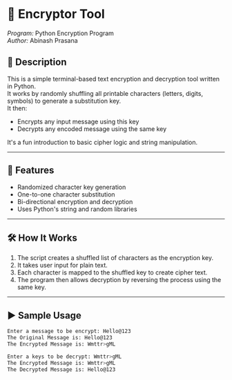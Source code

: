 # 🔐 Encryptor Tool

*Program:* Python Encryption Program  
*Author:* Abinash Prasana  

## 📌 Description

This is a simple terminal-based text encryption and decryption tool written in Python.  
It works by randomly shuffling all printable characters (letters, digits, symbols) to generate a substitution key.  
It then:
- Encrypts any input message using this key
- Decrypts any encoded message using the same key

It's a fun introduction to basic cipher logic and string manipulation.

---

## 🧠 Features

- Randomized character key generation
- One-to-one character substitution
- Bi-directional encryption and decryption
- Uses Python's string and random libraries

---

## 🛠 How It Works

1. The script creates a shuffled list of characters as the encryption key.
2. It takes user input for plain text.
3. Each character is mapped to the shuffled key to create cipher text.
4. The program then allows decryption by reversing the process using the same key.

---

## ▶ Sample Usage

```bash
Enter a message to be encrypt: Hello@123
The Original Message is: Hello@123
The Encrypted Message is: Wmttr>gML

Enter a keys to be decrypt: Wmttr>gML
The Encrypted Message is: Wmttr>gML
The Decrypted Message is: Hello@123

